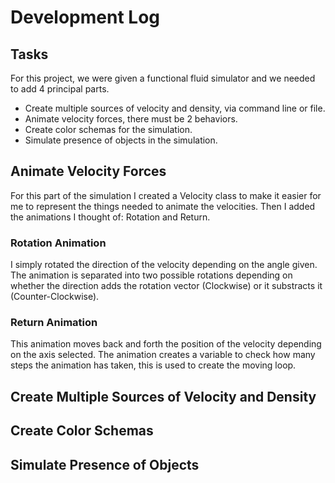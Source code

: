 # Development Log
## Tasks
For this project, we were given a functional fluid simulator and we needed to add 4 principal parts.
* Create multiple sources of velocity and density, via command line or file.
* Animate velocity forces, there must be 2 behaviors.
* Create color schemas for the simulation.
* Simulate presence of objects in the simulation.

## Animate Velocity Forces
For this part of the simulation I created a Velocity class to make it easier for me to represent the things needed to animate the velocities. Then I added the animations I thought of: Rotation and Return.
### Rotation Animation
I simply rotated the direction of the velocity depending on the angle given.
The animation is separated into two possible rotations depending on whether the direction adds the rotation vector (Clockwise) or it
substracts it (Counter-Clockwise).
### Return Animation
This animation moves back and forth the position of the velocity depending on the axis selected.
The animation creates a variable to check how many steps the animation has taken, this is used to create the moving loop.


## Create Multiple Sources of Velocity and Density

## Create Color Schemas

## Simulate Presence of Objects